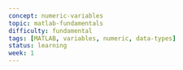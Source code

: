 ```yaml
---
concept: numeric-variables
topic: matlab-fundamentals
difficulty: fundamental
tags: [MATLAB, variables, numeric, data-types]
status: learning
week: 1
---
```

